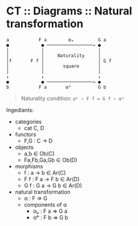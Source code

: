 # CT :: Diagrams :: Natural transformation



```
a           F a        αₐ         G a
●            ● ─────────────────→ ●
│            │                    │
│            │     Naturality     │
│f       F f │                    │ G f
│            │       square       │
│            │                    │
↓            ↓                    ↓
●            ● ─────────────────→ ●
b           F a       αᵇ          G b
```

>Naturality condition: `αᵇ ∘ F f = G f ∘ αᵃ`

Ingediants:
- categories
  - cat C, D
- functors
  - F,G : C -> D
- objects
  - a,b ∈ Ob(C)
  - Fa,Fb,Ga,Gb ∈ Ob(D)
- morphisms
  - f : a -> b ∈ Ar(C)
  - F f : F a -> F b ∈ Ar(D)
  - G f : G a -> G b ∈ Ar(D)
- natural transformation
  - α : F => G
  - components of α
    - αₐ : F a => G a
    - αᵇ : F b => G b
